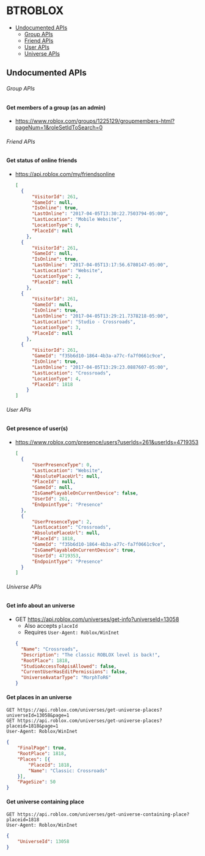 BTROBLOX
===============
* [Undocumented APIs](#undocumented-apis)
  * [Group APIs](#group-apis)
  * [Friend APIs](#friend-apis)
  * [User APIs](#user-apis)
  * [Universe APIs](#universe-apis)


Undocumented APIs
--------------

###### Group APIs
#### Get members of a group (as an admin)
* https://www.roblox.com/groups/1225129/groupmembers-html?pageNum=1&roleSetIdToSearch=0


###### Friend APIs
#### Get status of online friends
* https://api.roblox.com/my/friendsonline
  ```json
  [
  	{
  		"VisitorId": 261,
  		"GameId": null,
  		"IsOnline": true,
  		"LastOnline": "2017-04-05T13:30:22.7503794-05:00",
  		"LastLocation": "Mobile Website",
  		"LocationType": 0,
  		"PlaceId": null
      },
  	{
  		"VisitorId": 261,
  		"GameId": null,
  		"IsOnline": true,
  		"LastOnline": "2017-04-05T13:17:56.6780147-05:00",
  		"LastLocation": "Website",
  		"LocationType": 2,
  		"PlaceId": null
      },
  	{
  		"VisitorId": 261,
  		"GameId": null,
  		"IsOnline": true,
  		"LastOnline": "2017-04-05T13:29:21.7378218-05:00",
  		"LastLocation": "Studio - Crossroads",
  		"LocationType": 3,
  		"PlaceId": null
      },
  	{
  		"VisitorId": 261,
  		"GameId": "f35b6d10-1864-4b3a-a77c-fa7f0661c9ce",
  		"IsOnline": true,
  		"LastOnline": "2017-04-05T13:29:23.0887607-05:00",
  		"LastLocation": "Crossroads",
  		"LocationType": 4,
  		"PlaceId": 1818
      }
  ]
  ```


###### User APIs
#### Get presence of user(s)
* https://www.roblox.com/presence/users?userIds=261&userIds=4719353
  ```json
  [
  	{
  		"UserPresenceType": 0,
  		"LastLocation": "Website",
  		"AbsolutePlaceUrl": null,
  		"PlaceId": null,
  		"GameId": null,
  		"IsGamePlayableOnCurrentDevice": false,
  		"UserId": 261,
  		"EndpointType": "Presence"
  	},
  	{
  		"UserPresenceType": 2,
  		"LastLocation": "Crossroads",
  		"AbsolutePlaceUrl": null,
  		"PlaceId": 1818,
  		"GameId": "f35b6d10-1864-4b3a-a77c-fa7f0661c9ce",
  		"IsGamePlayableOnCurrentDevice": true,
  		"UserId": 4719353,
  		"EndpointType": "Presence"
  	}
  ]
  ```


###### Universe APIs
#### Get info about an universe
* GET https://api.roblox.com/universes/get-info?universeId=13058
  * Also accepts `placeId`
  * Requires `User-Agent: Roblox/WinInet`
  ```json
  {
  	"Name": "Crossroads",
  	"Description": "The classic ROBLOX level is back!",
  	"RootPlace": 1818,
  	"StudioAccessToApisAllowed": false,
  	"CurrentUserHasEditPermissions": false,
  	"UniverseAvatarType": "MorphToR6"
  }
  ```

#### Get places in an universe
```http
GET https://api.roblox.com/universes/get-universe-places?universeId=13058&page=1
GET https://api.roblox.com/universes/get-universe-places?placeid=1818&page=1
User-Agent: Roblox/WinInet
```
```json
{
	"FinalPage": true,
	"RootPlace": 1818,
	"Places": [{
		"PlaceId": 1818,
		"Name": "Classic: Crossroads"
	}],
	"PageSize": 50
}
```

#### Get universe containing place
```http
GET https://api.roblox.com/universes/get-universe-containing-place?placeid=1818
User-Agent: Roblox/WinInet
```
```json
{
	"UniverseId": 13058
}
```

